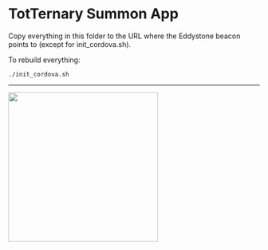 TotTernary Summon App
=================

Copy everything in this folder to the URL where the Eddystone
beacon points to (except for init_cordova.sh).

To rebuild everything:

    ./init_cordova.sh

---

<img src="https://github.com/abiri/totternary/raw/master/software/phone/summon/screenshot.png" width="300px" />

